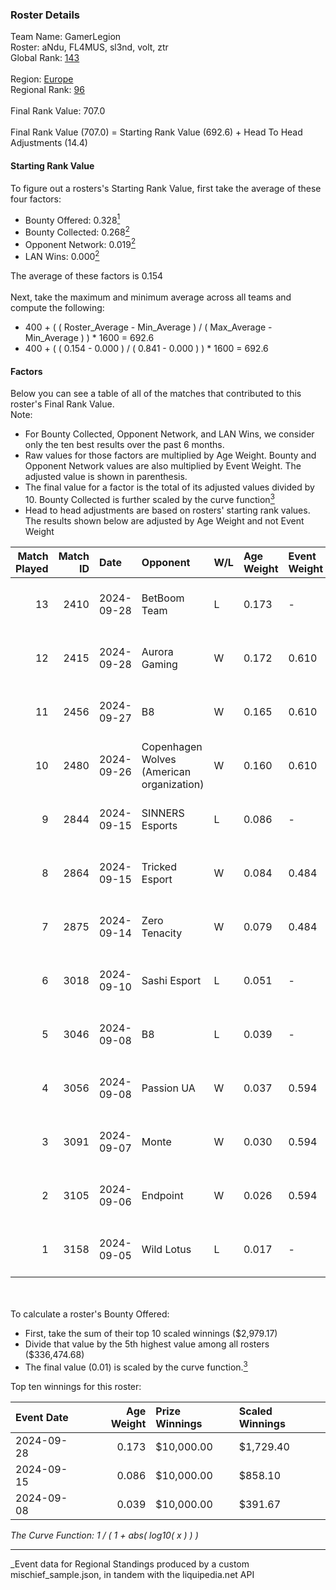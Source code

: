 ### Roster Details<br />
Team Name: GamerLegion<br />
Roster: aNdu, FL4MUS, sl3nd, volt, ztr<br />
Global Rank: [143](../../standings_global_2025_03_01.md)<br />
<br />
Region: [Europe]( ../../standings_europe_2025_03_01.md)<br />
Regional Rank: [96]( ../../standings_europe_2025_03_01.md)<br />
<br />
Final Rank Value:  707.0<br />
<br />
Final Rank Value (707.0) = Starting Rank Value (692.6) + Head To Head Adjustments (14.4)<br />

#### Starting Rank Value<br />
To figure out a rosters's Starting Rank Value, first take the average of these four factors:<br />
- Bounty Offered: 0.328[<sup>1</sup>](#table2)
- Bounty Collected: 0.268[<sup>2</sup>](#table1)
- Opponent Network: 0.019[<sup>2</sup>](#table1)
- LAN Wins: 0.000[<sup>2</sup>](#table1)

The average of these factors is 0.154<br />
<br />
Next, take the maximum and minimum average across all teams and compute the following:<br />
- 400 + ( ( Roster_Average - Min_Average ) / ( Max_Average - Min_Average ) ) * 1600 = 692.6
- 400 + ( ( 0.154 - 0.000 ) / ( 0.841 - 0.000 ) ) * 1600 = 692.6


#### Factors<br />
Below you can see a table of all of the matches that contributed to this roster's Final Rank Value.<br />
Note:<br />

- For Bounty Collected, Opponent Network, and LAN Wins, we consider only the ten best results over the past 6 months.
- Raw values for those factors are multiplied by Age Weight. Bounty and Opponent Network values are also multiplied by Event Weight. The adjusted value is shown in parenthesis.
- The final value for a factor is the total of its adjusted values divided by 10. Bounty Collected is further scaled by the curve function[<sup>3</sup>](#curveFunction)
- Head to head adjustments are based on rosters' starting rank values. The results shown below are adjusted by Age Weight and not Event Weight
<span id="table1"></span><br />


| Match Played | Match ID | Date       | Opponent                                  | W/L | Age Weight | Event Weight | Bounty Collected | Opponent Network | LAN Wins  | H2H Adj. | Roster                         |
| -: | -: | :- | :- | :- | :- | :- | :- | :- | :- | -: | :- |
|           13 |     2410 | 2024-09-28 | BetBoom Team                              | L   | 0.173      | -            | -                | -                | -         |    -0.47 | aNdu, FL4MUS, sl3nd, volt, ztr |
|           12 |     2415 | 2024-09-28 | Aurora Gaming                             | W   | 0.172      | 0.610        | 0.019 (0.002)    | 0.481 (0.050)    | 0 (0.000) |     3.87 | aNdu, FL4MUS, sl3nd, volt, ztr |
|           11 |     2456 | 2024-09-27 | B8                                        | W   | 0.165      | 0.610        | 0.124 (0.013)    | 0.695 (0.070)    | 0 (0.000) |     4.72 | aNdu, FL4MUS, sl3nd, volt, ztr |
|           10 |     2480 | 2024-09-26 | Copenhagen Wolves (American organization) | W   | 0.160      | 0.610        | 0.000 (0.000)    | 0.066 (0.006)    | 0 (0.000) |     1.46 | aNdu, FL4MUS, sl3nd, volt, ztr |
|            9 |     2844 | 2024-09-15 | SINNERS Esports                           | L   | 0.086      | -            | -                | -                | -         |    -0.56 | aNdu, FL4MUS, sl3nd, volt, ztr |
|            8 |     2864 | 2024-09-15 | Tricked Esport                            | W   | 0.084      | 0.484        | 0.033 (0.001)    | 0.673 (0.027)    | 0 (0.000) |     1.88 | aNdu, FL4MUS, sl3nd, volt, ztr |
|            7 |     2875 | 2024-09-14 | Zero Tenacity                             | W   | 0.079      | 0.484        | 0.026 (0.001)    | 0.507 (0.019)    | 0 (0.000) |     1.82 | aNdu, FL4MUS, sl3nd, volt, ztr |
|            6 |     3018 | 2024-09-10 | Sashi Esport                              | L   | 0.051      | -            | -                | -                | -         |    -0.18 | aNdu, FL4MUS, sl3nd, volt, ztr |
|            5 |     3046 | 2024-09-08 | B8                                        | L   | 0.039      | -            | -                | -                | -         |    -0.11 | aNdu, FL4MUS, sl3nd, volt, ztr |
|            4 |     3056 | 2024-09-08 | Passion UA                                | W   | 0.037      | 0.594        | 0.044 (0.001)    | 0.588 (0.013)    | 0 (0.000) |     1.10 | aNdu, FL4MUS, sl3nd, volt, ztr |
|            3 |     3091 | 2024-09-07 | Monte                                     | W   | 0.030      | 0.594        | 0.029 (0.001)    | 0.227 (0.004)    | 0 (0.000) |     0.62 | aNdu, FL4MUS, sl3nd, volt, ztr |
|            2 |     3105 | 2024-09-06 | Endpoint                                  | W   | 0.026      | 0.594        | 0.009 (0.000)    | 0.233 (0.004)    | 0 (0.000) |     0.48 | aNdu, FL4MUS, sl3nd, volt, ztr |
|            1 |     3158 | 2024-09-05 | Wild Lotus                                | L   | 0.017      | -            | -                | -                | -         |    -0.21 | aNdu, FL4MUS, sl3nd, volt, ztr |

<br />
<span id="table2"></span><br />
To calculate a roster's Bounty Offered:<br />

- First, take the sum of their top 10 scaled winnings ($2,979.17)
- Divide that value by the 5th highest value among all rosters ($336,474.68)
- The final value (0.01) is scaled by the curve function.[<sup>3</sup>](#curveFunction)

Top ten winnings for this roster:<br />

| Event Date | Age Weight | Prize Winnings | Scaled Winnings |
| :- | -: | :- | :- |
| 2024-09-28 |      0.173 | $10,000.00     | $1,729.40       |
| 2024-09-15 |      0.086 | $10,000.00     | $858.10         |
| 2024-09-08 |      0.039 | $10,000.00     | $391.67         |


<span id="curveFunction"></span>_The Curve Function: 1 / ( 1 + abs( log10( x ) ) )_<br />

---
_Event data for Regional Standings produced by a custom mischief_sample.json, in tandem with the liquipedia.net API<br />
